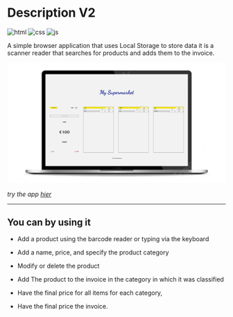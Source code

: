 # Description V2

![html](https://img.shields.io/badge/html5-%23E34F26.svg?style=for-the-badge&logo=html5&logoColor=white)
![css](https://img.shields.io/badge/css3-%231572B6.svg?style=for-the-badge&logo=css3&logoColor=white)
![js](https://img.shields.io/badge/javascript-%23323330.svg?style=for-the-badge&logo=javascript&logoColor=%23F7DF1E)

A simple browser application that uses Local Storage to store data
it is a scanner reader that searches for products and adds them to the invoice.

![view](./images/mini-POS-view.jpg)

_try the app [hier](https://ashraf-alshashaa.github.io/My-Supermarket-POS/)_

---

## You can by using it

- Add a product using the barcode reader or typing via the keyboard

- Add a name, price, and specify the product category

- Modify or delete the product

- Add The product to the invoice in the category in which it was classified

- Have the final price for all items for each category,

- Have the final price the invoice.
